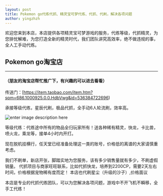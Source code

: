 ```yaml
---
layout: post
title: Pokemon go代练代抓、精灵宝可梦代练、代抓、代刷，解决各项问题
author: yingzhzh
---
```


欢迎您来到本店，本店提供各项精灵宝可梦游戏的服务，代练等级，代抓精灵，为您排忧解难，为您打造全新的精灵时代，我们团队讲究高效率，绝不做违规的事，全人工手动代练。


## Pokemon go淘宝店
-----

#### （朋友的淘宝店帮忙推广下，有兴趣的可以进去看看）

传送门：[https://item.taobao.com/item.htm?spm=686.1000925.0.0.HdbVwg&id=536384722696)

承接等级代练，星辰代刷，极品代抓，全手动6人轮流刷，效率高。

![enter image description here](http://ww3.sinaimg.cn/large/76aacbf5gw1f6eajwl3b1j20b4084dhp.jpg)

等级代练：代练途中所有的物品全归玩家所有！送各种稀有精灵，快龙，卡比兽，喷火龙，乘龙等，接单4小时内开打。

现在脱机挂横行，任天堂已经准备处理这一类的账号，价格低的离谱的大家请慎重考虑。

我们不刷单，新店开张，脚踏实地为您服务，该有多少销售量就有多少，不刷虚假销量。
代抓项目与商家旺旺联系，比如代抓快龙，培养到2200CP，需要2天左右时间，价格根据宠物稀有度而定！
本店也代刷星尘（升级的沙子）,价格面议

本店是专业的代抓代练团队，可以为您解决各项问题，游戏中不开飞机不瞬移，全手工代练！